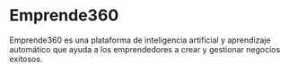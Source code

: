 # Emprende360
Emprende360 es una plataforma de inteligencia artificial y aprendizaje automático que ayuda a los emprendedores a crear y gestionar negocios exitosos.
